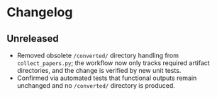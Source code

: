 # Changelog

## Unreleased
- Removed obsolete `/converted/` directory handling from `collect_papers.py`; the workflow now only tracks required artifact directories, and the change is verified by new unit tests.
- Confirmed via automated tests that functional outputs remain unchanged and no `/converted/` directory is produced.

